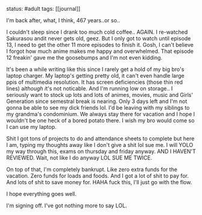 status: #adult 
tags: [[journal]]

I'm back after, what, I think, 467 years..or so..

I couldn't sleep since I drank too much cold coffee.. AGAIN. I re-watched Sakurasou andit never gets old, geez. But I only got to watch until episode 13, I need to get the other 11 more episodes to finish it. Gosh, I can't believe I forgot how much anime makes me happy and overwhelmed. That episode 12 freakin' gave me the goosebumps and I'm not even kidding.

It's been a while writing like this since I rarely get a hold of my big bro's laptop charger. My laptop's getting pretty old, it can't even handle large ppis of multimedia resolution. It has screen deficiencies (those thin red lines) a*lthough i*t's not noticable. And I'm running low on storage.. I seriously want to stock up lots and lots of animes, movies, music and Girls' Generation since semestral break is nearing. Only 3 days left and I'm not gonna be able to see my dick friends lol. I'd be leaving with my siblings to my grandma's condominium. We always stay there for vacation and I hope I wouldn't be one heck of a bored potato there. I wish my bro would come so I can use my laptop.

Shit I got tons of projects to do and attendance sheets to complete but here I am, typing my thoughts away like I don't give a shit lol sue me. I will YOLO my way through this, exams on thursday and friday anyway. AND I HAVEN'T REVIEWED. Wait, not like I do anyway LOL SUE ME TWICE.

On top of that, I'm completely bankrupt. Like zero extra funds for the vacation. Zero funds for loads and foods. And I got a lot of shit to pay for. And lots of shit to save money for. HAHA fuck this, I'll just go with the flow.

I hope everything goes well.

I'm signing off. I've got nothing more to say LOL.